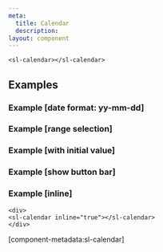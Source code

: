 ```yaml
---
meta:
  title: Calendar
  description:
layout: component
---
```


```html:preview
<sl-calendar></sl-calendar>
```

## Examples

### Example [date format: yy-mm-dd]

<div>
<sl-calendar dateFormat="yy-mm-dd"></sl-calendar>
</div>

### Example [range selection]

<div>
<sl-calendar selectionMode="range"></sl-calendar>
</div>

### Example [with initial value]

<div>
<sl-calendar value="07/09/2024"></sl-calendar>
</div>

### Example [show button bar]

<div>
<sl-calendar value="07/09/2024" showButtonBar="true"></sl-calendar>
</div>

### Example [inline]

```html:preview
<div>
<sl-calendar inline="true"></sl-calendar>
</div>
```



[component-metadata:sl-calendar]
